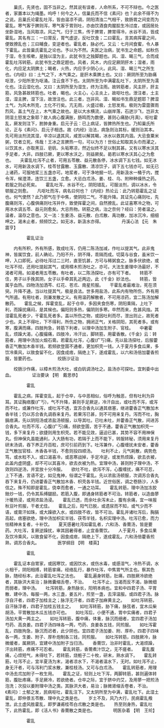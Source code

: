 <!-- { "loadSidebar": true } -->
　　巢氏，先贤也，固不当非之。然其说有误者，人命所系，不可不辩也。今之医者，家置本以为绳墨。呜呼！何今之人，信巢氏而不信《素问》也？此余不得不为之说。且巢氏论霍乱吐泻，皆由温凉不调，阴阳清浊二气相干，致肠胃之间变而为霍乱。寒气客于脾则泻，寒气客于胃则吐，亦由饮酒食肉腥脍生冷过度，或因居处坐卧湿地，当风取凉。风之气，归于三焦，传于脾胃，脾胃得冷，水谷不消，皆成霍乱。其名有三：一曰胃反，胃气虚逆，反吐饮食；二曰霍乱，言其病挥霍之间，便致撩乱也；三曰晡食，变逆者也。霍乱者，脉必代。又云：七月间食蜜，令人暴下霍乱。此皆巢氏霍乱之论也。予以为不然。夫医之治病，犹书生之命题。如秋伤于湿，冬生咳嗽，是独以湿为主，此犹书生之独脚题也。风、湿、暍三气，合而成霍乱吐泻转筋，此犹书生之鼎足题也。风者，风木，内应足厥阴肝木；湿者，雨化，内应足太阴脾土；暍者，火热，内应手少阴心火。此风、湿、暍三气之所生也。《内经》曰：土气之下，木气乘之。是肝木乘脾土也。又曰：厥阴所至为胁痛呕泄，少阳所至为呕涌。注云食不下也。太阴所至为中满霍乱吐下，太阴所至为濡化也。注云湿化也。又曰：太阴所至为湿生，终为注雨。故转筋者，风主肝，肝主筋，风急甚故转筋也。吐者，暍也。火主心，心主炎上，故呕吐也。泄注者，土主湿，湿主脾，湿下注，故泄注也。此三者，岂非风、湿、暍如书生鼎足题耶？脾湿土气，为风木所克，土化不行矣。亢无雨，火盛过极，土怒发焉。极则为雷霆骤雨烈风，盖土气在上，木气乘之故也。是以大水横流，山崩岸落，石迸沙飞，岂非太阴湿土怒发之象耶？故人病心腹满胀，肠鸣而为数便，甚则心痛胁(月真)，呕吐霍乱，厥发则注下，胕肿身重。启元子云：已上病证，皆脾热所生也。乃知巢氏所论，正与《素问》、启元子相违。故《内经》治法，病急则治其标，缓则治其本。先可用淡剂流其湿，辛凉以退其风，咸苦以解其暍，冰水以救其内涸。大忌食粟米粥，饮者立死。伟哉！王冰之言脾热一句，可以为方！世俗止知取其头巾而濯之，以饮其水，亦取黑豆、皂矾、头垢寒凉，然近似终不足以制其甚。又有以寒水沃其手足者，大非。四肢已厥，更以寒水沃之，则益厥矣。曷若以寒水沃其心之为愈也。　　夫霍乱吐泻不止者，可用五苓散、益元散各停，冰水调下五七钱。如无冰水，可用新汲水调下。桂苓甘露散、玉露散、清凉饮子，调下五七钱亦可。如无已上诸药，可服地浆三五盏亦可。地浆者，可于净地掘一坑，用新汲水一桶于内，搅令浑，候澄清，连饮三五盏，立愈。大忌白朮汤，姜、桂、乌、附种种燥热之药。若服之则必死矣。　　霍乱吐泻，水谷不化，阴阳错乱，可服淡剂，调以冰水，令顿服之则愈。　　凡呕吐而泻，病名曰何也？《内经》热论云：此乃转筋霍乱之证也。何气使然？此乃邪气在于中焦，使阴阳二气，不能升降。其证先心痛则吐，先腹痛则泻，心腹俱痛则吐泻并作，致使挥霍之间，自然撩乱。此证喜寒冷之物，可用冰水调五苓、益元则愈矣。大忌热物。转筋之病，治之奈何？经曰：劳者温之。温者，温存之意也。又一法：生姜汤、益元散、白朮散、禹功散，加冰沉冷，细细呷之。渴未止者，频频饮之。如无冰，新汲水亦得。
　　　　丹溪心法 【元　朱震亨】

　　　　　霍乱证治

　　内有所积，外有所感，致成吐泻，仍用二陈汤加减，作吐以提其气。此非鬼神，皆属饮食，前人确论。乃阳不升，阴不降，乖隔而成。切莫与谷食，虽米饮一呷，入口即死。必待吐泻过二三时，直至饥甚，方可与稀粥食之。脉多伏欲绝，或吐泻不彻，还用吐提起其气，或用樟木煎汤吐之，亦可。大法生姜理中汤最好，不渴者可用。如渴者用五苓散。有吐者，以二陈汤探吐，亦有可下者。　　转筋不住，男子以手挽其阴，女子以手牵其乳近两边，此《千金》妙法也。　　转筋，皆属乎血热。四物汤加洒芩、红花、苍朮、南星煎服。　　干霍乱者最难治，死在须臾。升降不通，当以吐提其气，极是良法。世多用盐汤，此系内有物所伤，外有用气所遏。有用吐者，则兼发散之义。有用温药解散者，不可用凉药，宜二陈汤加解散药。　　霍乱之候，挥霍变乱，起于仓卒，多因夹食伤寒，阴阳乘隔，上吐下利，而躁扰痛闷，是其候也。偏阳则多热，偏阴则多寒。卒然而来，危甚风烛。其湿霍乱死者少，干霍乱死者多。盖以所伤之物，或因吐利而尽，泄出则止，故死者少也。夫上不得吐，下不得利，所伤之物，拥闭正气，关格阴阳，其死者多。或有寒，腹满而痛，四肢拘急，转筋下利者，以理中汤加生附子、官桂。　　中暑霍乱，烦躁大渴，心腹撮痛，四肢冷，冷汗出，脚转筋，用霍香散。《千金》云：转筋者，用理中汤加火煅石膏。若霍乱吐泻，心腹(疒丂)痛，先以盐汤探吐，后服藿香正气散加木香半钱。若频欲登圊不通者，更加枳壳一钱。人于夏月多食瓜果，多饮冷乘风，以致食留不化，因食成痞，隔绝上下，遂成霍乱，以六和汤倍加藿香煎服，皆要药也。
　　　　　绞肠沙证治

　　绞肠沙作痛，以樟木煎汤大吐，或白矾调汤吐之。盐汤亦可探吐。宜刺委中出血。
　　　　证治要诀 【明　戴思恭】

　　　　　霍乱

　　霍乱之病，挥霍变乱，起于仓卒，与中恶相似，俗呼为触恶，但有吐利为异耳。其证胸痞腹(疒丂)，气不升降，甚则手足厥逆，冷汗自出，或吐而不泻，或泻而不吐，或兼作吐泻，或吐泻不透，宜苏合香丸以通其痞塞，继进藿香正气散加木香半钱；仍以苏合香丸调吞来复丹。若果泻已甚，则不可用来复丹。泻而不吐，胸膈痞满，先以阴阳汤或浓盐汤顿服，以导其吐。已吐未吐，并藿香正气散，间进苏合香丸。吐而不泻，心腹(疒丂)痛，频欲登圊，苦于不通，藿香正气散加枳壳一钱，多下来复丹；欲捷则用生枳壳。若不能见效，逼迫已甚，其势不容不用神保丸。但神保丸虽能通利，入大肠有功，若隔于上而不能下，转服转秘，须用来复丹研末汤调，吞下养正丹百粒，庶可引前药到下。吐泻兼作，心腹缠扰未安者，藿香正气散加官桂、木香各半钱，不愈则投四顺汤。　　吐利不止，元气耗散，病势危笃，或水粒不入，或口渴喜冷，或恶寒战掉，手足冷逆，或发热烦躁，欲去衣被，此盖内虚阴盛，却不可以其喜冷，欲去衣被为热。宜理中汤，甚则附子理中汤，不效则四逆汤，并宜放十分冷服。　　欲吐不吐，欲泻不泻，心腹缠扰，痛不可忍，上下不通，言语不定，如见鬼神，俗谓之干霍乱。先以浓盐汤顿服，次调苏合香丸吞下来复丹，仍进藿香正气散加木香、枳壳各半钱。近世俗医，调之卷肠沙，人多信之。殊不知即是霍乱，侥幸而愈者，一通之功耳。　　霍乱转筋，理中汤加冻胶銼炒一钱，仍令其系缚腿胫。若筋入腹，即通身转筋者不可治。转筋者，以造曲蓼汁暖热浸，或用浓盐汤浸。　　霍乱已透，而余吐余泻未止，腹有余痛，宜一味报秋豆叶煎服，干者尤佳。　　霍乱之后，阳气已脱，或遗尿而不知，或气少而不语，或膏汗如珠，或大躁欲入水，或四肢不收，皆不可治。霍乱并诸吐泻后，胸膈高起，痞塞欲绝，理中汤加枳实半钱、茯苓半钱，名枳实理中汤。吐泻已愈，而力怯精神未复者，十补饮。　　夏天感暑吐泻如霍乱者，六和汤、香薷汤，皆是要药。大吐泻，复厥逆躁扰，审其因暑得者，止宜香薷饮。　　人于夏月，多食瓜果及饮冷乘风，以致食留不化，因食成痞，隔绝上下，遂成霍乱。六和汤倍藿香煎熟，调苏合香丸。
　　　　医学纲目 【明　楼英】

　　　　　霍乱

　　霍乱证本自胃家，或因寒饮，或因饮水，或伤水毒，或感湿气，冷热不调，水火相干，阴阳相搏，转筋挛痛，经络乱行，暴作吐泻，中焦胃气所主也。察其色脉，随经标本，此治霍乱吐泻之法也。　　霍乱遍身转筋，肚痛，四肢厥冷欲绝者，其脉洪大易治；脉微囊缩舌卷，不治。　　吐泻不止，当渴而反不渴，脉微细而弱者，理中汤。　　吐泻转筋，身热脉长，阳明本病也。宜和中四君子汤、平胃散、建中汤，每服一两，水三盏，姜五片，煎至一盏，去滓温服。或四君子汤。脉浮自汗者，四君子加桂主之；脉浮无汗者，四君子加麻黄主之。　　如吐泻转筋，自汗脉浮者，四君子加桂五钱主之。　　如吐泻转筋，胁下痛，脉弦者，宜木瓜柴胡汤，平胃散加木瓜五钱亦可也。　　如吐泻后，小便不通，胃中实痛者，四君子汤加大黄一两主之。　　如吐泻转筋，腹中痛，体重，脉沉而细者，宜四君子汤加芍药、高良姜。四君子汤四味各一两，芍药、良姜各五钱，同煎服。　　如吐泻霍乱，四肢拘急，脉沉而迟者，此少阴也。宜四君子汤加姜、附、厚朴。四君子四味各一两，生姜、附子、厚朴炮制各三钱，同煎服。　　如吐泻转筋，四肢厥冷，脉微缓者，属厥阴，宜建中汤加附子当归汤。　　香薷饮，治非时霍乱，大渴烦躁，汗出转筋，疼痛不可忍者。　　霍乱转筋，香薷煮汁饮之，无不瘥者。　　霍乱腹痛，心烦短气，未得吐下，若转筋，烧栀子二十枚，研末，熟水调下。　　霍乱转筋，吐泻不止，宜半夏汤为末，渴者凉水下，不渴者温水下，无时。如吐泻不止，身无汗者，可与泻利门浆水散，兼桂枝汤。又可与白朮汤。　　霍乱转筋者，用理中汤去朮加附子一枚生用。　　霍乱之证，轻则上吐下泻，两脚转筋，甚则遍体转筋，腹肚疼痛，手足厥冷，若欲绝者。仓卒之际，宜于脐中灼艾，及用蓼一把煎汤泡洗；次投以姜附理中汤之类。其脉洪大者，易治；脉微肾缩舌卷者，不治。　　《素问》：土郁之发，民病呕吐，霍乱注下。又太阴所至为中满，霍乱吐下。此湿土霍乱，即仲景五苓散、理中丸之类是也。　　岁土不及，风乃大行，民病霍乱飧泄。此土虚风胜霍乱，即罗谦甫桂苓白朮散之类是也。　　热至则身热，霍乱吐下，此热霍乱，即《活人书》香薷散之类是也。
　　　　明医杂着 【明　王纶】

　　　　　霍乱

